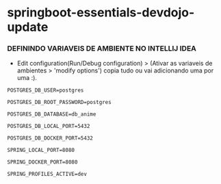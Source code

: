 # springboot-essentials-devdojo-update

### DEFININDO VARIAVEIS DE AMBIENTE NO INTELLIJ IDEA
 - Edit configuration(Run/Debug configuration) > 
  (Ativar as variaveis de ambientes > 'modify options') copia tudo ou vai 
  adicionando uma por uma :).

```
POSTGRES_DB_USER=postgres

POSTGRES_DB_ROOT_PASSWORD=postgres

POSTGRES_DB_DATABASE=db_anime

POSTGRES_DB_LOCAL_PORT=5432

POSTGRES_DB_DOCKER_PORT=5432

SPRING_LOCAL_PORT=8080

SPRING_DOCKER_PORT=8080

SPRING_PROFILES_ACTIVE=dev
```
